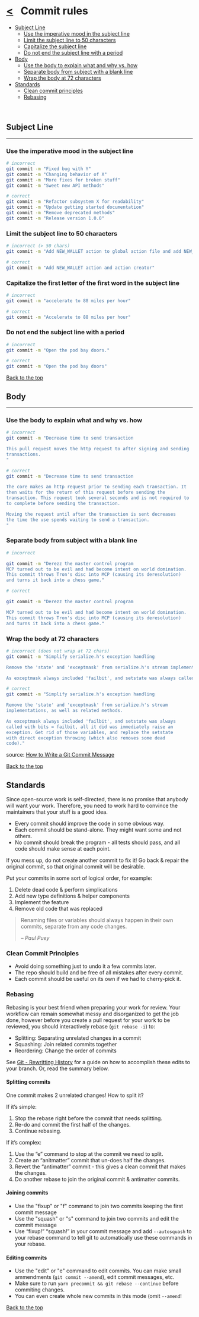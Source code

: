 # [<](README.md) &nbsp; Commit rules

- [Subject Line](#subject-line)
  - [Use the imperative mood in the subject line](#use-the-imperative-mood-in-the-subject-line)
  - [Limit the subject line to 50 characters](#limit-the-subject-line-to-50-characters)
  - [Capitalize the subject line](#capitalize-the-subject-line)
  - [Do not end the subject line with a period](#do-not-end-the-subject-line-with-a-period)
- [Body](#body)
  - [Use the body to explain what and why vs. how](#use-the-body-to-explain-what-and-why-vs-how)
  - [Separate body from subject with a blank line](#separate-body-from-subject-with-a-blank-line)
  - [Wrap the body at 72 characters](#wrap-the-body-at-72-characters)
- [Standards](#standards)
  - [Clean commit principles](#clean-commit-principles)
  - [Rebasing](#rebasing)

&nbsp;

## Subject Line

---

### Use the imperative mood in the subject line

```bash
# incorrect
git commit -m "Fixed bug with Y"
git commit -m "Changing behavior of X"
git commit -m "More fixes for broken stuff"
git commit -m "Sweet new API methods"
```

```bash
# correct
git commit -m "Refactor subsystem X for readability"
git commit -m "Update getting started documentation"
git commit -m "Remove deprecated methods"
git commit -m "Release version 1.0.0"
```

### Limit the subject line to 50 characters

```bash
# incorrect (> 50 chars)
git commit -m "Add NEW_WALLET action to global action file and add NEW_WALLET action creator"
```

```bash
# correct
git commit -m "Add NEW_WALLET action and action creator"
```

### Capitalize the first letter of the first word in the subject line

```bash
# incorrect
git commit -m "accelerate to 88 miles per hour"
```

```bash
# correct
git commit -m "Accelerate to 88 miles per hour"
```

### Do not end the subject line with a period

```bash
# incorrect
git commit -m "Open the pod bay doors."
```

```bash
# correct
git commit -m "Open the pod bay doors"
```

[Back to the top](#--commit-rules)

## Body

---

### Use the body to explain what and why vs. how

```bash
# incorrect
git commit -m "Decrease time to send transaction

This pull request moves the http request to after signing and sending
transactions.
"
```

```bash
# correct
git commit -m "Decrease time to send transaction

The core makes an http request prior to sending each transaction. It
then waits for the return of this request before sending the
transaction. This request took several seconds and is not required to
to complete before sending the transaction.

Moving the request until after the transaction is sent decreases
the time the use spends waiting to send a transaction.
"
```

### Separate body from subject with a blank line

```bash
# incorrect

git commit -m "Derezz the master control program
MCP turned out to be evil and had become intent on world domination.
This commit throws Tron's disc into MCP (causing its deresolution)
and turns it back into a chess game."
```

```bash
# correct

git commit -m "Derezz the master control program

MCP turned out to be evil and had become intent on world domination.
This commit throws Tron's disc into MCP (causing its deresolution)
and turns it back into a chess game."
```

### Wrap the body at 72 characters

```bash
# incorrect (does not wrap at 72 chars)
git commit -m "Simplify serialize.h's exception handling

Remove the 'state' and 'exceptmask' from serialize.h's stream implementations, as well as related methods.

As exceptmask always included 'failbit', and setstate was always called with bits = failbit, all it did was immediately raise an exception. Get rid of those variables, and replace the setstate with direct exception throwing (which also removes some dead code)."
```

```bash
# correct
git commit -m "Simplify serialize.h's exception handling

Remove the 'state' and 'exceptmask' from serialize.h's stream
implementations, as well as related methods.

As exceptmask always included 'failbit', and setstate was always
called with bits = failbit, all it did was immediately raise an
exception. Get rid of those variables, and replace the setstate
with direct exception throwing (which also removes some dead
code)."
```

source: [How to Write a Git Commit Message](https://chris.beams.io/posts/git-commit/#seven-rules)

[Back to the top](#--commit-rules)

## Standards

Since open-source work is self-directed, there is no promise that anybody will want your work. Therefore, you need to work hard to convince the maintainers that your stuff is a good idea.

- Every commit should improve the code in some obvious way.
- Each commit should be stand-alone. They might want some and not others.
- No commit should break the program - all tests should pass, and all code should make sense at each point.

If you mess up, do not create another commit to fix it! Go back & repair the original commit, so that original commit will be desirable.

Put your commits in some sort of logical order, for example:

1. Delete dead code & perform simplications
2. Add new type definitions & helper components
3. Implement the feature
4. Remove old code that was replaced

> Renaming files or variables should always happen in their own commits, separate from any code changes.
>
> – <cite>Paul Puey</cite>

### Clean Commit Principles

- Avoid doing something just to undo it a few commits later.
- The repo should build and be free of all mistakes after every commit.
- Each commit should be useful on its own if we had to cherry-pick it.

### Rebasing

Rebasing is your best friend when preparing your work for review. Your workflow can remain somewhat messy and disorganized to get the job done, however before you create a pull request for your work to be reviewed, you should interactively rebase (`git rebase -i`) to:

- Splitting: Separating unrelated changes in a commit
- Squashing: Join related commits together
- Reordering: Change the order of commits

See [Git - Rewritting History](https://git-scm.com/book/en/v2/Git-Tools-Rewriting-History) for a guide on how to accomplish these edits to your branch. Or, read the summary below.

#### Splitting commits

One commit makes 2 unrelated changes! How to split it?

If it’s simple:

1. Stop the rebase right before the commit that needs splitting.
2. Re-do and commit the first half of the changes.
3. Continue rebasing.

If it’s complex:

1. Use the “e” command to stop at the commit we need to split.
2. Create an “anitmatter” commit that un-does half the changes.
3. Revert the “antimatter” commit - this gives a clean commit that makes the changes.
4. Do another rebase to join the original commit & antimatter commits.


#### Joining commits

- Use the "fixup" or "f" command to join two commits keeping the first commit message
- Use the "squash" or "s" command to join two commits and edit the commit message 
- Use “fixup!” “squash!” in your commit message and add `--autosquash` to your rebase command to tell git to automatically use these commands in your rebase.

#### Editing commits

- Use the "edit" or "e" command to edit commits. You can make small ammendments (`git commit --amend`), edit commit messages, etc.
- Make sure to run `yarn precommit && git rebase --continue` before commiting changes.
- You can even create whole new commits in this mode (omit `--amend`!

[Back to the top](#--commit-rules)